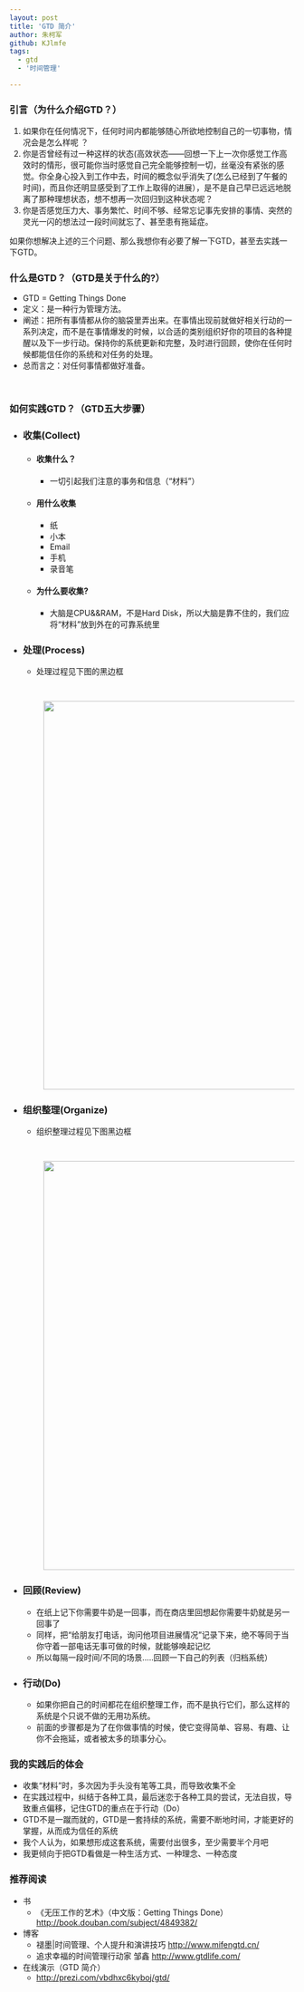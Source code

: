 ```yaml
---
layout: post
title: 'GTD 简介'
author: 朱柯军
github: KJlmfe
tags:
  - gtd
  - '时间管理'

---
```


<h3><strong>引言（为什么介绍GTD？）</strong></h3>
<ol>
	<li>如果你在任何情况下，任何时间内都能够随心所欲地控制自己的一切事物，情况会是怎么样呢 ？</li>
	<li>你是否曾经有过一种这样的状态(高效状态——回想一下上一次你感觉工作高效时的情形，很可能你当时感觉自己完全能够控制一切，丝毫没有紧张的感觉。你全身心投入到工作中去，时间的概念似乎消失了(怎么已经到了午餐的时间)，而且你还明显感受到了工作上取得的进展），是不是自己早已远远地脱离了那种理想状态，想不想再一次回归到这种状态呢？</li>
	<li>你是否感觉压力大、事务繁忙、时间不够、经常忘记事先安排的事情、突然的灵光一闪的想法过一段时间就忘了、甚至患有拖延症。</li>
</ol>
如果你想解决上述的三个问题、那么我想你有必要了解一下GTD，甚至去实践一下GTD。
<h3><strong>什么是GTD？（GTD是关于什么的?）</strong></h3>
<ul>
	<li>GTD = Getting Things Done</li>
	<li>定义：是一种行为管理方法。</li>
	<li>阐述：把所有事情都从你的脑袋里弄出来。在事情出现前就做好相关行动的一系列决定，而不是在事情爆发的时候，以合适的类别组织好你的项目的各种提醒以及下一步行动。保持你的系统更新和完整，及时进行回顾，使你在任何时候都能信任你的系统和对任务的处理。</li>
	<li>总而言之：对任何事情都做好准备。</li>
</ul>
 
<h3><strong>如何实践GTD？（GTD五大步骤）</strong></h3>
<ul>
	<li>
<h3>收集(Collect)</h3>
<ul>
	<li>
<h4>收集什么？</h4>
<ul>
	<li>一切引起我们注意的事务和信息（“材料”）</li>
</ul>
</li>
	<li>
<h4>用什么收集</h4>
<ul>
	<li>纸</li>
	<li>小本</li>
	<li>Email</li>
	<li>手机</li>
	<li>录音笔</li>
</ul>
</li>
	<li>
<h4>为什么要收集?</h4>
<ul>
	<li>大脑是CPU&amp;&amp;RAM，不是Hard Disk，所以大脑是靠不住的，我们应将“材料”放到外在的可靠系统里</li>
</ul>
</li>
</ul>
</li>
	<li>
<h3>处理(Process)</h3>
<ul>
	<li>处理过程见下图的黑边框</li>
</ul>
</li>
</ul>
<h3 style="padding-left: 60px"> <img src="http://www.pureweber.com/wp-content/uploads/2012/01/处理.jpg" alt="" width="495" height="686" /></h3>
<ul>
	<li>
<h3>组织整理(Organize)</h3>
<ul>
	<li>组织整理过程见下图黑边框</li>
</ul>
</li>
</ul>
<h3 style="padding-left: 60px"> <img src="http://www.pureweber.com/wp-content/uploads/2012/01/组织整理.jpg" alt="" width="495" height="722" /></h3>
<ul>
	<li>
<h3>回顾(Review)</h3>
<ul>
	<li>在纸上记下你需要牛奶是一回事，而在商店里回想起你需要牛奶就是另一回事了</li>
	<li>同样，把“给朋友打电话，询问他项目进展情况”记录下来，绝不等同于当你守着一部电话无事可做的时候，就能够唤起记忆</li>
	<li>所以每隔一段时间/不同的场景.....回顾一下自己的列表（归档系统）</li>
</ul>
</li>
	<li>
<h3>行动(Do)</h3>
<ul>
	<li>如果你把自己的时间都花在组织整理工作，而不是执行它们，那么这样的系统是个只说不做的无用功系统。</li>
	<li>前面的步骤都是为了在你做事情的时候，使它变得简单、容易、有趣、让你不会拖延，或者被太多的琐事分心。</li>
</ul>
</li>
</ul>
<h3><strong>我的实践后的体会</strong></h3>
<ul>
	<li>收集“材料”时，多次因为手头没有笔等工具，而导致收集不全</li>
	<li>在实践过程中，纠结于各种工具，最后迷恋于各种工具的尝试，无法自拔，导致重点偏移，记住GTD的重点在于行动（Do）</li>
	<li>GTD不是一蹴而就的，GTD是一套持续的系统，需要不断地时间，才能更好的掌握，从而成为信任的系统</li>
	<li>我个人认为，如果想形成这套系统，需要付出很多，至少需要半个月吧</li>
	<li>我更倾向于把GTD看做是一种生活方式、一种理念、一种态度</li>
</ul>
<h3><strong>推荐阅读</strong></h3>
<ul>
	<li>书
<ul>
	<li>《无压工作的艺术》（中文版：Getting Things Done）<a href="http://book.douban.com/subject/4849382/">http://book.douban.com/subject/4849382/</a></li>
</ul>
</li>
	<li>博客
<ul>
	<li>褪墨|时间管理、个人提升和演讲技巧 <a href="http://www.mifengtd.cn/">http://www.mifengtd.cn/</a></li>
	<li>追求幸福的时间管理行动家 邹鑫 <a href="http://www.gtdlife.com/">http://www.gtdlife.com/</a></li>
</ul>
</li>
	<li>在线演示（GTD 简介）
<ul>
	<li><a href="http://prezi.com/vbdhxc6kyboj/gtd/">http://prezi.com/vbdhxc6kyboj/gtd/</a></li>
</ul>
</li>
</ul>

